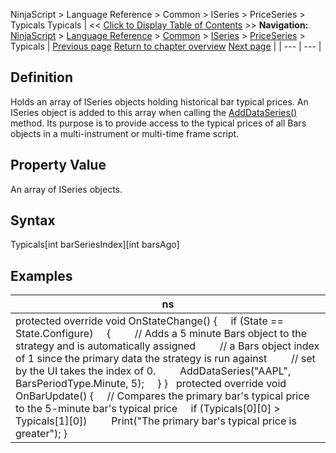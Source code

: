 ﻿
NinjaScript > Language Reference > Common > ISeries<T> > PriceSeries<double> > Typicals
Typicals
| << [Click to Display Table of Contents](typicals.md) >> **Navigation:**     [NinjaScript](ninjascript-1.md) > [Language Reference](language_reference_wip-1.md) > [Common](common-1.md) > [ISeries<T>](iseriest-1.md) > [PriceSeries<double>](priceseries-1.md) > Typicals | [Previous page](typical-1.md) [Return to chapter overview](priceseries-1.md) [Next page](value-1.md) |
| --- | --- |
## Definition
Holds an array of ISeries<double> objects holding historical bar typical prices. An ISeries<double> object is added to this array when calling the [AddDataSeries()](adddataseries-1.md) method. Its purpose is to provide access to the typical prices of all Bars objects in a multi-instrument or multi-time frame script. 
 
## Property Value
An array of ISeries<double> objects.
 
## Syntax
Typicals[int barSeriesIndex][int barsAgo]

## 
## Examples
| ns |
| --- |
| protected override void OnStateChange()  {      if (State == State.Configure)      {          // Adds a 5 minute Bars object to the strategy and is automatically assigned           // a Bars object index of 1 since the primary data the strategy is run against           // set by the UI takes the index of 0.           AddDataSeries("AAPL", BarsPeriodType.Minute, 5);       } }    protected override void OnBarUpdate()  {       // Compares the primary bar's typical price to the 5-minute bar's typical price       if (Typicals[0][0] > Typicals[1][0])           Print("The primary bar's typical price is greater");  } |
